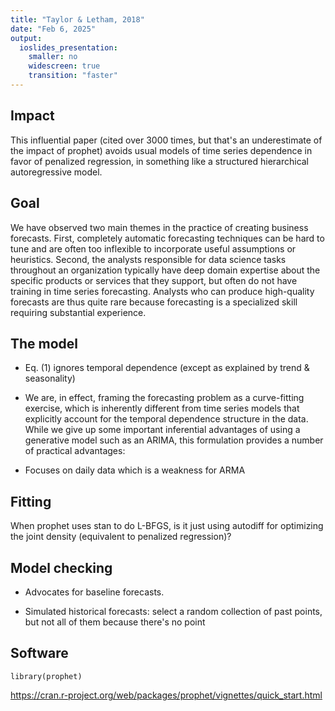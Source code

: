```yaml
---
title: "Taylor & Letham, 2018"
date: "Feb 6, 2025"
output:
  ioslides_presentation:
    smaller: no
    widescreen: true
    transition: "faster" 
---
```


## Impact

This influential paper (cited over 3000 times, but that's an underestimate of the impact of prophet) avoids usual models of time series dependence in favor of penalized regression, in something like a structured hierarchical autoregressive model.

## Goal

We have observed two main themes in the practice of creating business forecasts. First, completely automatic forecasting techniques can be hard to tune and are often too inflexible to incorporate useful assumptions or heuristics. Second, the analysts responsible for data science tasks throughout an organization typically have deep domain expertise about the specific products or services that they support, but often do not have training in time series forecasting. Analysts who can produce high-quality forecasts are thus quite rare because forecasting is a specialized skill requiring substantial experience.

## The model

* Eq. (1) ignores temporal dependence (except as explained by trend & seasonality)

* We are, in effect, framing the forecasting problem as a curve-fitting exercise, which is inherently different from time series models that explicitly account for the temporal dependence structure in the data. While we give up some important inferential advantages of using a generative model such as an ARIMA, this formulation provides a number of practical advantages:

* Focuses on daily data which is a weakness for ARMA

## Fitting

When prophet uses stan to do L-BFGS, is it just using autodiff for optimizing the joint density (equivalent to penalized regression)?

## Model checking

* Advocates for baseline forecasts.

* Simulated historical forecasts: select a random collection of past points, but not all of them because there's no point

## Software

`library(prophet)`

https://cran.r-project.org/web/packages/prophet/vignettes/quick_start.html



